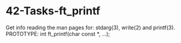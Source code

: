 # 42-Tasks-ft_printf
Get info reading the man pages for: stdarg(3), write(2) and printf(3).
PROTOTYPE: int ft_printf(char const *, ...);
